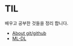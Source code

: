 # TIL
배우고 공부한 것들을 정리 합니다.  

- [About git/github](./AboutGithub/README.md)
- [ML-DL](./ML_DL/README.md)